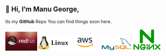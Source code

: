 ## 👋 Hi, I’m **Manu George**,
Its my **GitHub** Repo You can find things soon here. 
    
<img src="red.jpg" width="100"><img src="linux.jpg" width="100"><img src="aws.png" width="100"><img src="mysql.jpg" width="100"><img src="nginx.png" width="90">






<!---
ManuGit1996/ManuGit1996 is a ✨ special ✨ repository because its `README.md` (this file) appears on your GitHub profile.
You can click the Preview link to take a look at your changes.
--->
